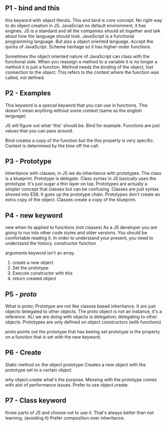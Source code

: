 ## P1 - bind and this
this keyword with object literals. This and bind is core concept.
No right way to do object creation in JS.
JavaScript no default environment, it has engines.
JS is a standard and all the companies should sit together and talk about how the language should look.
JavaScript is a functional programming language. But also a object oriented language.
Accept the quirks of JavaScript.
Scheme heritage so it has higher-order functions.

Sometimes the object oriented nature of JavaScript can class with the functional side.
When you reassign a method to a variable it is no longer a method it is just a function.
Method needs the binding of the object, lost connection to the object.
This refers to the context where the function was called, not defined.

## P2 - Examples
This keyword is a special keyword that you can use in functions.
This doesn't mean anything without some context (same as the english language)

JS will figure out what 'this' should be. Bind for example.
Functions are just values that you can pass around.

Bind creates a copy of the function but the this property is very specific.
Context is determined by the time off the call.

## P3 - Prototype
Inheritance with classes; in JS we do inheritance with prototypes. The class is a blueprint. Prototype is delegate.
Class syntax in JS basically uses the prototype. It's just sugar a thin layer on top.
Prototypes are actually a simpler concept that classes but can be confusing.
Classes are just syntax shoved into ES6.
It goes up the prototype chain.
Prototypes don't create an extra copy of the object. Classes create a copy of the blueprint.

## P4 - new keyword
new when its applied to functions (not classes)
As a JS developer you are going to run into other code styles and older versions. You should be comfortable reading it.
In order to understand your present, you need to understand the history.
constructor function

arguments keyword isn't an array.

1. create a new object
2. Set the prototype
3. Execute constructor with this
4. return created object

## P5 - _proto_
What is proto; 
Prototype are not like classes based inheritance. It are just objects delegated to other objects.
The proto object is not an instance, it's a reference.
ALl we are doing with objects is delegation; delegating to other objects.
Prototypes are only defined on object constructors (with functions)

proto points out the prototype that has beeing set
prototype is the property on a function that is set with the new keyword.

## P6 - Create
Static method on the object prototype
Creates a new object with the prototype set to a certain object.

why object.create what's the purpose.
Messing with the prototype comes with alot of performance issues. Prefer to use object.create.

## P7 - Class keyword
Know parts of JS and choose not to use it. That's always better than not learning. (avoiding it)
Prefer composition over inheritance.